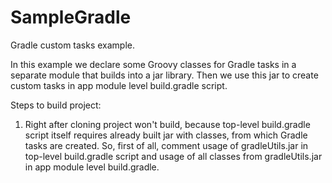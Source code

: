 # SampleGradle
Gradle custom tasks example.

In this example we declare some Groovy classes for Gradle tasks in a separate module that builds into a jar library. Then we use this jar to create custom tasks in app module level build.gradle script.

Steps to build project:
1. Right after cloning project won't build, because top-level build.gradle script itself requires already built jar with classes, from which Gradle tasks are created. So, first of all, comment usage of gradleUtils.jar in top-level build.gradle script and usage of all classes from gradleUtils.jar in app module level build.gradle.
